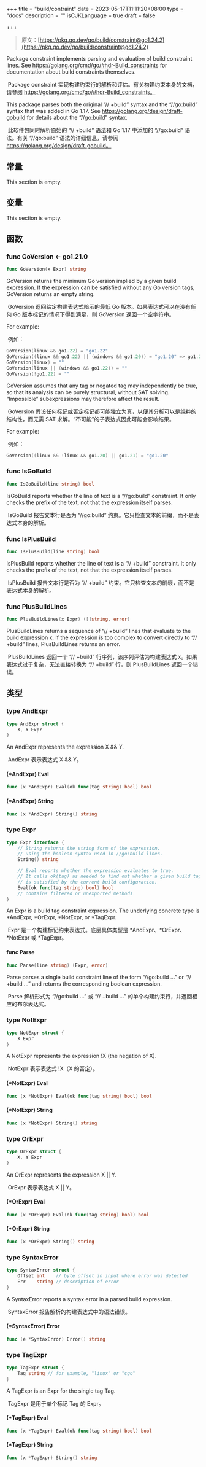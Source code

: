 +++
title = "build/contraint"
date = 2023-05-17T11:11:20+08:00
type = "docs"
description = ""
isCJKLanguage = true
draft = false

+++

> 原文：[https://pkg.go.dev/go/build/constraint@go1.24.2](https://pkg.go.dev/go/build/constraint@go1.24.2)

Package constraint implements parsing and evaluation of build constraint lines. See https://golang.org/cmd/go/#hdr-Build_constraints for documentation about build constraints themselves.

​	Package constraint 实现构建约束行的解析和评估。有关构建约束本身的文档，请参阅 https://golang.org/cmd/go/#hdr-Build_constraints。

This package parses both the original “// +build” syntax and the “//go:build” syntax that was added in Go 1.17. See https://golang.org/design/draft-gobuild for details about the “//go:build” syntax.

​	此软件包同时解析原始的 “// +build” 语法和 Go 1.17 中添加的 “//go:build” 语法。有关 “//go:build” 语法的详细信息，请参阅 https://golang.org/design/draft-gobuild。



## 常量 

This section is empty.

## 变量

This section is empty.

## 函数

### func GoVersion <- go1.21.0

```go
func GoVersion(x Expr) string
```

GoVersion returns the minimum Go version implied by a given build expression. If the expression can be satisfied without any Go version tags, GoVersion returns an empty string.

​	GoVersion 返回给定构建表达式暗示的最低 Go 版本。如果表达式可以在没有任何 Go 版本标记的情况下得到满足，则 GoVersion 返回一个空字符串。

For example:

​	例如：

```go
GoVersion(linux && go1.22) = "go1.22"
GoVersion((linux && go1.22) || (windows && go1.20)) = "go1.20" => go1.20
GoVersion(linux) = ""
GoVersion(linux || (windows && go1.22)) = ""
GoVersion(!go1.22) = ""
```

GoVersion assumes that any tag or negated tag may independently be true, so that its analysis can be purely structural, without SAT solving. “Impossible” subexpressions may therefore affect the result.

​	GoVersion 假设任何标记或否定标记都可能独立为真，以便其分析可以是纯粹的结构性，而无需 SAT 求解。“不可能”的子表达式因此可能会影响结果。

For example:

​	例如：

```go
GoVersion((linux && !linux && go1.20) || go1.21) = "go1.20"
```

### func IsGoBuild

```go
func IsGoBuild(line string) bool
```

IsGoBuild reports whether the line of text is a “//go:build” constraint. It only checks the prefix of the text, not that the expression itself parses.

​	IsGoBuild 报告文本行是否为 “//go:build” 约束。它只检查文本的前缀，而不是表达式本身的解析。

### func IsPlusBuild

```go
func IsPlusBuild(line string) bool
```

IsPlusBuild reports whether the line of text is a “// +build” constraint. It only checks the prefix of the text, not that the expression itself parses.

​	IsPlusBuild 报告文本行是否为 “// +build” 约束。它只检查文本的前缀，而不是表达式本身的解析。

### func PlusBuildLines

```go
func PlusBuildLines(x Expr) ([]string, error)
```

PlusBuildLines returns a sequence of “// +build” lines that evaluate to the build expression x. If the expression is too complex to convert directly to “// +build” lines, PlusBuildLines returns an error.

​	PlusBuildLines 返回一个 “// +build” 行序列，该序列评估为构建表达式 x。如果表达式过于复杂，无法直接转换为 “// +build” 行，则 PlusBuildLines 返回一个错误。

## 类型

### type AndExpr

```go
type AndExpr struct {
	X, Y Expr
}
```

An AndExpr represents the expression X && Y.

​	AndExpr 表示表达式 X && Y。

#### (*AndExpr) Eval

```go
func (x *AndExpr) Eval(ok func(tag string) bool) bool
```

#### (*AndExpr) String

```go
func (x *AndExpr) String() string
```

### type Expr

```go
type Expr interface {
	// String returns the string form of the expression,
	// using the boolean syntax used in //go:build lines.
	String() string

	// Eval reports whether the expression evaluates to true.
	// It calls ok(tag) as needed to find out whether a given build tag
	// is satisfied by the current build configuration.
	Eval(ok func(tag string) bool) bool
	// contains filtered or unexported methods
}
```

An Expr is a build tag constraint expression. The underlying concrete type is *AndExpr, *OrExpr, *NotExpr, or *TagExpr.

​	Expr 是一个构建标记约束表达式。底层具体类型是 *AndExpr、*OrExpr、*NotExpr 或 *TagExpr。

#### func Parse

```go
func Parse(line string) (Expr, error)
```

Parse parses a single build constraint line of the form “//go:build …” or “// +build …” and returns the corresponding boolean expression.

​	Parse 解析形式为 “//go:build …” 或 “// +build …” 的单个构建约束行，并返回相应的布尔表达式。

### type NotExpr

```go
type NotExpr struct {
	X Expr
}
```

A NotExpr represents the expression !X (the negation of X).

​	NotExpr 表示表达式 !X（X 的否定）。

#### (*NotExpr) Eval

```go
func (x *NotExpr) Eval(ok func(tag string) bool) bool
```

#### (*NotExpr) String

```go
func (x *NotExpr) String() string
```

### type OrExpr

```go
type OrExpr struct {
	X, Y Expr
}
```

An OrExpr represents the expression X || Y.

​	OrExpr 表示表达式 X || Y。

#### (*OrExpr) Eval

```go
func (x *OrExpr) Eval(ok func(tag string) bool) bool
```

#### (*OrExpr) String

```go
func (x *OrExpr) String() string
```

### type SyntaxError

```go
type SyntaxError struct {
	Offset int    // byte offset in input where error was detected
	Err    string // description of error
}
```

A SyntaxError reports a syntax error in a parsed build expression.

​	SyntaxError 报告解析的构建表达式中的语法错误。

#### (*SyntaxError) Error

```go
func (e *SyntaxError) Error() string
```

### type TagExpr

```go
type TagExpr struct {
	Tag string // for example, "linux" or "cgo"
}
```

A TagExpr is an Expr for the single tag Tag.

​	TagExpr 是用于单个标记 Tag 的 Expr。

#### (*TagExpr) Eval 

``` go 
func (x *TagExpr) Eval(ok func(tag string) bool) bool
```

#### (*TagExpr) String 

``` go 
func (x *TagExpr) String() string
```